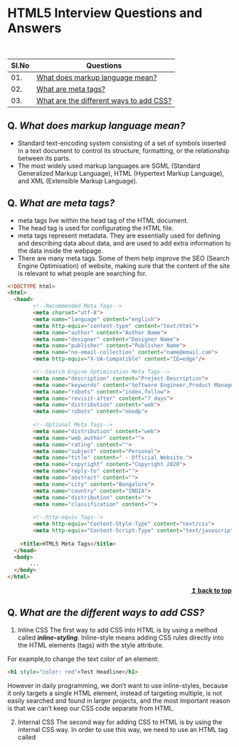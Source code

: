 # HTML5 Interview Questions and Answers

</br>

|Sl.No|  Questions                        |
|----|------------------------------------|
| 01.|[What does markup language mean?](#q-what-does-markup-language-mean?)|
| 02.|[What are meta tags?](#q-what-are-meta-tags?)|
| 03.|[What are the different ways to add CSS?](#q-what-are-the-different-ways-to-add-CSS?)|


## Q. ***What does markup language mean?***
- Standard text-encoding system consisting of a set of symbols inserted in a text document to control its structure, formatting, or the relationship between its parts.
- The most widely used markup languages are SGML (Standard Generalized Markup Language), HTML (Hypertext Markup Language), and XML (Extensible Markup Language).

## Q. ***What are meta tags?***
- meta tags live within the head tag of the HTML document.
- The head tag is used for configurating the HTML file.
- meta tags represent metadata. They are essentially used for defining and describing data about data, and are used to add extra information to the data inside the webpage.
- There are many meta tags. Some of them help improve the SEO (Search Engine Optimisation) of website, making sure that the content of the site is relevant to what people are searching for.

```html
<!DOCTYPE html>
<html>
  <head>
        <!--Recommended Meta Tags-->
        <meta charset="utf-8">
        <meta name="language" content="english"> 
        <meta http-equiv="content-type" content="text/html">
        <meta name="author" content="Author Name">
        <meta name="designer" content="Designer Name">
        <meta name="publisher" content="Publisher Name">
        <meta name="no-email-collection" content="name@email.com">
        <meta http-equiv="X-UA-Compatible" content="IE=edge"/>

        <!--Search Engine Optimization Meta Tags-->
        <meta name="description" content="Project Description">
        <meta name="keywords" content="Software Engineer,Product Manager,Project Manager,Data Scientist">
        <meta name="robots" content="index,follow">
        <meta name="revisit-after" content="7 days">
        <meta name="distribution" content="web">
        <meta name="robots" content="noodp">
        
        <!--Optional Meta Tags-->
        <meta name="distribution" content="web">
        <meta name="web_author" content="">
        <meta name="rating" content="">
        <meta name="subject" content="Personal">
        <meta name="title" content=" - Official Website.">
        <meta name="copyright" content="Copyright 2020">
        <meta name="reply-to" content="">
        <meta name="abstract" content="">
        <meta name="city" content="Bangalore">
        <meta name="country" content="INDIA">
        <meta name="distribution" content="">
        <meta name="classification" content="">
        
        <!--http-equiv Tags-->
        <meta http-equiv="Content-Style-Type" content="text/css">
        <meta http-equiv="Content-Script-Type" content="text/javascript">
      
    <title>HTML5 Meta Tags</title>
  </head>
  <body>
       ...
  </body>
</html>
```
<div align="right">
    <b><a href="#">↥ back to top</a></b>
</div>


## Q. ***What are the different ways to add CSS?***
1. Inline CSS
The first way to add CSS into HTML is by using a method called ***inline-styling***. Inline-style means adding CSS rules directly into the HTML elements (tags) with the style attribute.

For example,to change the text color of an element:

```html
<h1 style="color: red">Test Headline</h1>
```
However in daily programming, we don’t want to use inline-styles, because it only targets a single HTML element, instead of targeting multiple, is not easily searched and found in larger projects, and the most important reason is that we can’t keep our CSS code separate from HTML.

2. Internal CSS
The second way for adding CSS to HTML is by using the internal CSS way.
In order to use this way, we need to use an HTML tag called <style> tag (not style attribute) and between the style tags, we can write our CSS selectors & rules:

```html
<style>  
  h1 {  
    color: red;
  }
</style>
<body>  
  <h1>Test Headline</h1>
</body>
```
3. External CSS
Keeping CSS & HTML separated is best practice. In real programming, we need to keep HTML, CSS, and JavaScript in separate files and later import them where necessary. This way improves readability & makes it easier for the maintenance of the code.

To use this way, we need to create separate CSS files with an extension of .css and later link them to HTML.

For example, we can create a CSS file like this one: index.css. Inside index.css, we write our CSS rules:

```html
h1 {  
  color: red;
}
```
Then we can import index.css to HTML with a <link> tag like below:

```html
<head>
   <link rel="stylesheet" type="text/css" href="index.css">
</head>
<body>
 <h1> Test Headline </h1>
</body>
```







